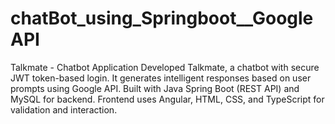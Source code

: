 # chatBot_using_Springboot__GoogleAPI
Talkmate - Chatbot Application Developed Talkmate, a chatbot with secure JWT token-based login. It generates intelligent responses based on user prompts using Google API. Built with Java Spring Boot (REST API) and MySQL for backend. Frontend uses Angular, HTML, CSS, and TypeScript for validation and interaction.
